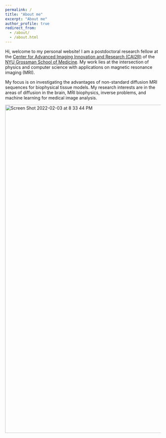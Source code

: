 ```yaml
---
permalink: /
title: "About me"
excerpt: "About me"
author_profile: true
redirect_from: 
  - /about/
  - /about.html
---
```


Hi, welcome to my personal website! I am a postdoctoral research fellow at the [Center for Advanced Imaging Innovation and Research (CAI2R)](https://cai2r.net) of the [NYU Grossman School of Medicine](https://med.nyu.edu/). My work lies at the intersection of physics and computer science with applications on magnetic resonance imaging (MRI). 

My focus is on investigating the advantages of non-standard diffusion MRI sequences for biophysical tissue models. My research interests are in the areas of diffusion in the brain, MRI biophysics, inverse problems, and machine learning for medical image analysis.

<img width="1061" alt="Screen Shot 2022-02-03 at 8 33 44 PM" src="https://user-images.githubusercontent.com/54751227/152457893-472a4e90-d90c-4e5d-88ed-3d44aa872438.png">
